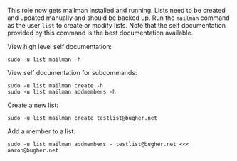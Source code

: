 This role now gets mailman installed and running.  Lists need to be created and
updated manually and should be backed up.  Run the `mailman` command as the
user `list` to create or modify lists.  Note that the self documentation
provided by this command is the best documentation available.

View high level self documentation:

    sudo -u list mailman -h

View self documentation for subcommands:

    sudo -u list mailman create -h
    sudo -u list mailman addmembers -h

Create a new list:

    sudo -u list mailman create testlist@bugher.net

Add a member to a list:

    sudo -u list mailman addmembers - testlist@bugher.net <<< aaron@bugher.net
